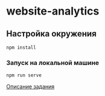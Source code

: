# website-analytics

## Настройка окружения
```
npm install
```

### Запуск на локальной машине
```
npm run serve
```
[Описание задания](https://docs.google.com/document/d/1kkBaZYmehNVgCMd76jdbvL8zTxgMsg63VWnDWdTdkiY/edit?usp=sharing )
